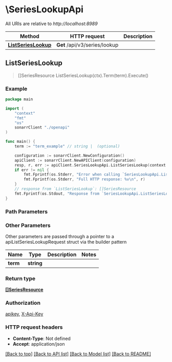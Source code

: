 # \SeriesLookupApi

All URIs are relative to *http://localhost:8989*

Method | HTTP request | Description
------------- | ------------- | -------------
[**ListSeriesLookup**](SeriesLookupApi.md#ListSeriesLookup) | **Get** /api/v3/series/lookup | 



## ListSeriesLookup

> []SeriesResource ListSeriesLookup(ctx).Term(term).Execute()



### Example

```go
package main

import (
    "context"
    "fmt"
    "os"
    sonarrClient "./openapi"
)

func main() {
    term := "term_example" // string |  (optional)

    configuration := sonarrClient.NewConfiguration()
    apiClient := sonarrClient.NewAPIClient(configuration)
    resp, r, err := apiClient.SeriesLookupApi.ListSeriesLookup(context.Background()).Term(term).Execute()
    if err != nil {
        fmt.Fprintf(os.Stderr, "Error when calling `SeriesLookupApi.ListSeriesLookup``: %v\n", err)
        fmt.Fprintf(os.Stderr, "Full HTTP response: %v\n", r)
    }
    // response from `ListSeriesLookup`: []SeriesResource
    fmt.Fprintf(os.Stdout, "Response from `SeriesLookupApi.ListSeriesLookup`: %v\n", resp)
}
```

### Path Parameters



### Other Parameters

Other parameters are passed through a pointer to a apiListSeriesLookupRequest struct via the builder pattern


Name | Type | Description  | Notes
------------- | ------------- | ------------- | -------------
 **term** | **string** |  | 

### Return type

[**[]SeriesResource**](SeriesResource.md)

### Authorization

[apikey](../README.md#apikey), [X-Api-Key](../README.md#X-Api-Key)

### HTTP request headers

- **Content-Type**: Not defined
- **Accept**: application/json

[[Back to top]](#) [[Back to API list]](../README.md#documentation-for-api-endpoints)
[[Back to Model list]](../README.md#documentation-for-models)
[[Back to README]](../README.md)

